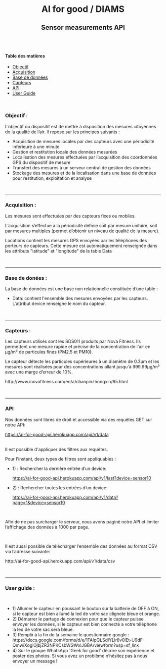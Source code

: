 <h1  align="center">AI for good / DIAMS</h1>

<h2  align="center">Sensor measurements API</h2>

  

<br  />

<br  />

<h4>Table des matières</h4>

<ul>

<li><a  href="#objectif">Objectif</a></li>

<li><a  href="#acquisition">Acquisition</a></li>

<li><a  href="#bdd">Base de données</a></li>

<li><a  href="#sensors">Capteurs</a></li>

<li><a  href="#api">API</a></li>

<li><a  href="#userguide">User Guide</a></li>

</ul>

  

<br  />

<h3  name="objectif">Objectif :</h3>

<p> L’objectif du dispositif est de mettre à disposition des mesures citoyennes de la qualité de l’air. Il repose sur les principes suivants :</p>

<ul>

<li> Acquisition de mesures locales par des capteurs avec une périodicité inférieure à une minute </li>

<li> Gestion et restitution locale des données mesurées </li>

<li> Localisation des mesures effectuées par l’acquisition des coordonnées GPS du dispositif de mesure </li>

<li> Transfert des mesures à un serveur central de gestion des données </li>

<li> Stockage des mesures et de la localisation dans une base de données pour restitution, exploitation et analyse </li>

</ul>

  

<br  />

<hr  />

  

<h3  name="acquisition">Acquisition :</h3>

<p> Les mesures sont effectuées par des capteurs fixes ou mobiles.</p>

<p> L’acquisition s’effectue à la périodicité définie soit par mesure unitaire, soit par mesures multiples (permet d’obtenir un niveau de qualité de la mesure). </p>

<p> Locations contient les mesures GPS envoyées par les téléphones des porteurs de capteurs. Cette mesure est automatiquement renseignée dans les attributs "latitude" et "longitude" de la table Data </p>

  

<br  />

<hr  />

  

<h3  name="bdd">Base de donées :</h3>

<p> La base de données est une base non relationnelle constituée d’une table : </p>

<ul>

<li> Data: contient l'ensemble des mesures envoyées par les capteurs. L'attribut device renseigne le nom du capteur. </li>

</ul>

  

<br  />

<hr  />

  

<h3  name="sensors">Capteurs :</h3>

<p>Les capteurs utilisés sont les SDS011 produits par Nova Fitness. Ils permettent une mesure rapide et précise de la concentration de l'air en μg/m³ de particules fines (PM2.5 et PM10).

Le capteur détecte les particules supérieures à un diamètre de 0.3μm et les mesures sont réalisées pour des concentrations allant jusqu'à 999.99μg/m³ avec une marge d’erreur de 10%.</p>

<p> http://www.inovafitness.com/en/a/chanpinzhongxin/95.html </p>

  

<br  />

<hr  />

  

<h3  name="api">API</h3>

Nos données sont libres de droit et accessible via des requêtes GET sur notre API:</br>

https://ai-for-good-api.herokuapp.com/api/v1/data </br></br>

  

Il est possible d'appliquer des filtres aux requêtes.<br  />

Pour l'instant, deux types de filtres sont appliquables :

<ul>

<li>1) : Rechercher la dernière entrée d’un device: </li>

https://ai-for-good-api.herokuapp.com/api/v1/last?device=sensor10

  

<li>2) : Rechercher toutes les entrées d’un device: </li>

https://ai-for-good-api.herokuapp.com/api/v1/data?page=1&device=sensor10

</ul>

</br>

<p> Afin de ne pas surcharger le serveur, nous avons paginé notre API et limiter l’affichage des données à 1000 par page. </p>

</br>

<p>Il est aussi possible de télécharger l’ensemble des données au format CSV via l’adresse suivante: </p>

<p>http://ai-for-good-api.herokuapp.com/api/v1/data/csv </p>

  

<br  />

<hr  />

  

<h3  name="userguide">User guide :</h3></br>

<ul>

<li>1) Allumer le capteur en poussant le bouton sur la batterie de OFF à ON, si le capteur est bien allumé la led de votre sac clignote bleue et orange. </li>

  

<li>2) Démarrer le partage de connexion pour que le capteur puisse envoyer les données, si le capteur est bien connecté a votre téléphone la led de votre sac sera bleue. </li>

  

<li>3) Remplir à la fin de la semaine le questionnaire google : https://docs.google.com/forms/d/e/1FAIpQLSdlYLlr8v0lEt-U9dF-QmwiXogiOjbjZR2NPKCsbWGWxlJGBA/viewform?usp=sf_link </li>

  

<li>4) Sur le groupe WhatsApp 'Geek for good' décrire son expérience et poster des photos. Si vous avez un problème n’hésitez pas à nous envoyer un message ! </li>

</ul>
